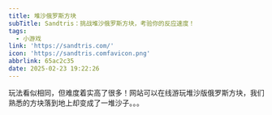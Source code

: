 ```yaml
---
title: 堆沙俄罗斯方块
subTitle: Sandtris：挑战堆沙俄罗斯方块，考验你的反应速度！
tags:
  - 小游戏
link: 'https://sandtris.com/'
icon: 'https://sandtris.comfavicon.png'
abbrlink: 65ac2c35
date: 2025-02-23 19:22:26
---
```


玩法看似相同，但难度着实高了很多！网站可以在线游玩堆沙版俄罗斯方块，我们熟悉的方块落到地上却变成了一堆沙子。。。